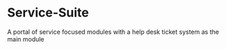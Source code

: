 # Service-Suite
A portal of service focused modules with a help desk ticket system as the main module